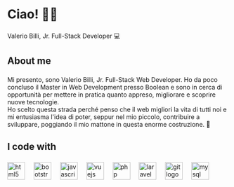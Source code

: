 <h1 align="left">Ciao! 👋🏻</h1>

###

<p align="left">Valerio Billi, Jr. Full-Stack Developer 💻</p>

###

<h2 align="left">About me</h2>

###

<p align="left">Mi presento, sono Valerio Billi, Jr. Full-Stack Web Developer. Ho da poco concluso il Master in Web Development presso Boolean e sono in cerca di opportunità per mettere in pratica quanto appreso, migliorare e scoprire nuove tecnologie.<br>Ho scelto questa strada perché penso che il web migliori la vita di tutti noi e mi entusiasma l'idea di poter, seppur nel mio piccolo, contribuire a sviluppare, poggiando il mio mattone in questa enorme costruzione. 🧱</p>

###

<h2 align="left">I code with</h2>

###

<div align="left">
  <img src="https://cdn.jsdelivr.net/gh/devicons/devicon/icons/html5/html5-original.svg" height="40" alt="html5 logo"  />
  <img width="12" />
  <img src="https://cdn.jsdelivr.net/gh/devicons/devicon/icons/bootstrap/bootstrap-original.svg" height="40" alt="bootstrap logo"  />
  <img width="12" />
  <img src="https://cdn.jsdelivr.net/gh/devicons/devicon/icons/javascript/javascript-original.svg" height="40" alt="javascript logo"  />
  <img width="12" />
  <img src="https://cdn.jsdelivr.net/gh/devicons/devicon/icons/vuejs/vuejs-original.svg" height="40" alt="vuejs logo"  />
  <img width="12" />
  <img src="https://cdn.jsdelivr.net/gh/devicons/devicon/icons/php/php-original.svg" height="40" alt="php logo"  />
  <img width="12" />
  <img src="https://cdn.jsdelivr.net/gh/devicons/devicon/icons/laravel/laravel-plain.svg" height="40" alt="laravel logo"  />
  <img width="12" />
  <img src="https://cdn.jsdelivr.net/gh/devicons/devicon/icons/git/git-original.svg" height="40" alt="git logo"  />
  <img width="12" />
  <img src="https://cdn.jsdelivr.net/gh/devicons/devicon/icons/mysql/mysql-original.svg" height="40" alt="mysql logo"  />
</div>

###
